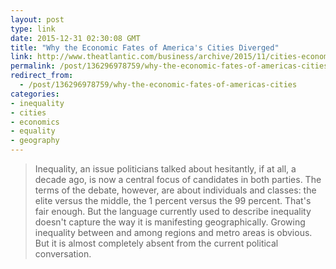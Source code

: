 ```yaml
---
layout: post
type: link
date: 2015-12-31 02:30:08 GMT
title: "Why the Economic Fates of America's Cities Diverged"
link: http://www.theatlantic.com/business/archive/2015/11/cities-economic-fates-diverge/417372/
permalink: /post/136296978759/why-the-economic-fates-of-americas-cities
redirect_from: 
  - /post/136296978759/why-the-economic-fates-of-americas-cities
categories:
- inequality
- cities
- economics
- equality
- geography
---
```


<p><blockquote>Inequality, an issue politicians talked about hesitantly, if at all, a decade ago, is now a central focus of candidates in both parties. The terms of the debate, however, are about individuals and classes: the elite versus the middle, the 1 percent versus the 99 percent. That's fair enough. But the language currently used to describe inequality doesn't capture the way it is manifesting geographically. Growing inequality between and among regions and metro areas is obvious. But it is almost completely absent from the current political conversation.</blockquote></p>